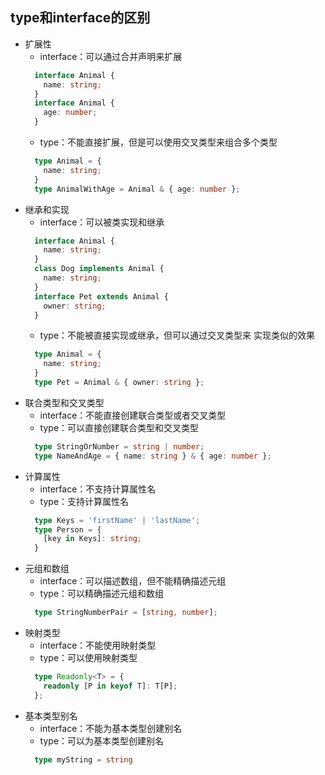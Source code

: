 ## type和interface的区别
  - 扩展性
    - interface：可以通过合并声明来扩展
    ```typescript
      interface Animal {
        name: string;
      }
      interface Animal {
        age: number;
      }
    ```
    - type：不能直接扩展，但是可以使用交叉类型来组合多个类型
    ```typescript
      type Animal = {
        name: string;
      }
      type AnimalWithAge = Animal & { age: number };
    ```
  - 继承和实现
    - interface：可以被类实现和继承
    ```typescript
      interface Animal {
        name: string;
      }
      class Dog implements Animal {
        name: string;
      }
      interface Pet extends Animal {
        owner: string;
      }
    ```
    - type：不能被直接实现或继承，但可以通过交叉类型来 实现类似的效果
    ```typescript
      type Animal = {
        name: string;
      }
      type Pet = Animal & { owner: string };

    ```
  - 联合类型和交叉类型
    - interface：不能直接创建联合类型或者交叉类型
    - type：可以直接创建联合类型和交叉类型
    ```typescript
      type StringOrNumber = string | number;
      type NameAndAge = { name: string } & { age: number };
    ```
  - 计算属性
    - interface：不支持计算属性名
    - type：支持计算属性名
    ```typescript
      type Keys = 'firstName' | 'lastName';
      type Person = {
        [key in Keys]: string;
      }
    ```
  - 元组和数组
    - interface：可以描述数组，但不能精确描述元组
    - type：可以精确描述元组和数组
    ```typescript
      type StringNumberPair = [string, number];
    ```
  - 映射类型
    - interface：不能使用映射类型
    - type：可以使用映射类型
    ```typescript
      type Readonly<T> = {
        readonly [P in keyof T]: T[P];
      };
    ```
  - 基本类型别名
    - interface：不能为基本类型创建别名
    - type：可以为基本类型创建别名
    ```typescript
      type myString = string
    ```
